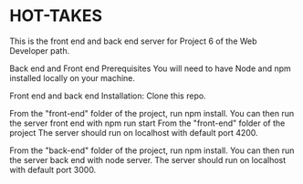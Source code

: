 # HOT-TAKES


This is the front end and back end server for Project 6 of the Web Developer path.

Back end and Front end Prerequisites You will need to have Node and npm installed locally on your machine.

Front end and back end Installation: Clone this repo. 

From the "front-end" folder of the project, run npm install. You can then run the server front end with npm run start From the "front-end" folder of the project The server should run on localhost with default port 4200.

From the "back-end" folder of the project, run npm install. You can then run the server back end with node server. The server should run on localhost with default port 3000.
